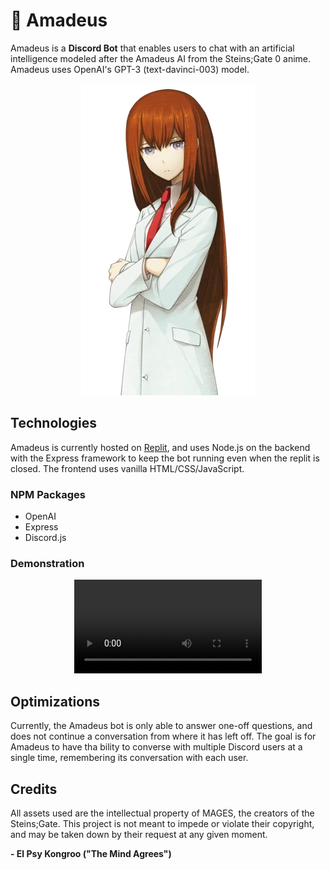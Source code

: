 # 🧠 Amadeus
Amadeus is a **Discord Bot** that enables users to chat with an artificial intelligence modeled after the Amadeus AI from the Steins;Gate 0 anime. Amadeus uses OpenAI's GPT-3 (text-davinci-003) model. 

<div align="center">
  <img src="public/assets/amadeus-transparent.png">
</div>

## Technologies
Amadeus is currently hosted on [Replit](https://amadeus.thomasjvu.repl.co), and uses Node.js on the backend with the Express framework to keep the bot running even when the replit is closed. The frontend uses vanilla HTML/CSS/JavaScript.

### NPM Packages
- OpenAI
- Express
- Discord.js

### Demonstration

<div align="center">
    
![Preview](public/assets/preview.mp4)

</div>


## Optimizations
Currently, the Amadeus bot is only able to answer one-off questions, and does not continue a conversation from where it has left off. The goal is for Amadeus to have tha bility to converse with multiple Discord users at a single time, remembering its conversation with each user.

## Credits
All assets used are the intellectual property of MAGES, the creators of the Steins;Gate. This project is not meant to impede or violate their copyright, and may be taken down by their request at any given moment.

**- El Psy Kongroo ("The Mind Agrees")**